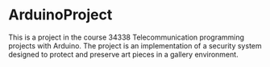 # ArduinoProject

This is a project in the course 34338 Telecommunication programming projects with Arduino. 
The project is an implementation of a security system designed to protect and preserve art pieces in a gallery environment.
